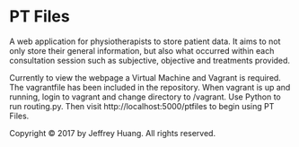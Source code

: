 # PT Files
A web application for physiotherapists to store patient data.
It aims to not only store their general information, but also what occurred within each consultation session such as subjective, objective and treatments provided.

Currently to view the webpage a Virtual Machine and Vagrant is required. The vagrantfile has been included in the repository.
When vagrant is up and running, login to vagrant and change directory to /vagrant. Use Python to run routing.py. Then visit http://localhost:5000/ptfiles to begin using PT Files.

Copyright &copy; 2017 by Jeffrey Huang. All rights reserved.